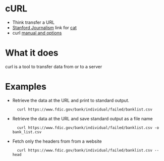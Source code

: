 cURL
=====

* Think transfer a URL
* [Stanford Journalism](http://journalism.stanford.edu/) link for [cat](http://www.compciv.org/unix-tools/#curl)
* curl [manual and options](http://curl.haxx.se/docs/manpage.html)

What it does
============

curl is a tool to transfer data from or to a server

Examples
========

* Retrieve the data at the URL and print to standard output.

        curl https://www.fdic.gov/bank/individual/failed/banklist.csv

* Retrieve the data at the URL and save standard output as a file name

        curl https://www.fdic.gov/bank/individual/failed/banklist.csv -o bank_list.csv

* Fetch only the headers from from a website

        curl https://www.fdic.gov/bank/individual/failed/banklist.csv --head

